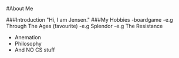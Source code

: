 #About Me

###Introduction
"Hi, I am Jensen."
###My Hobbies
-boardgame
 -e.g Through The Ages (favourite)
 -e.g Splendor
 -e.g The Resistance
- Anemation
- Philosophy
- And NO CS stuff
